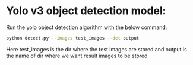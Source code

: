 # Yolo v3 object detection model:
Run the yolo object detection algorithm with the below command:
```bash
python detect.py --images test_images --det output
```
Here test_images is the dir where the test images are stored and output is the name of dir where we want result images to be stored
